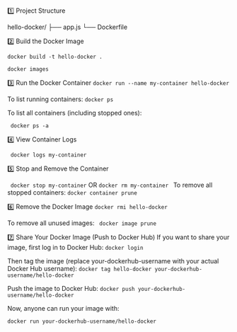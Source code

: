 1️⃣ Project Structure

hello-docker/
├── app.js
└── Dockerfile

2️⃣ Build the Docker Image

``docker build -t hello-docker .``

``docker images``

3️⃣ Run the Docker Container
``docker run --name my-container hello-docker``

To list running containers:
``docker ps``

To list all containers (including stopped ones):

`` docker ps -a``

4️⃣ View Container Logs

`` docker logs my-container``

5️⃣ Stop and Remove the Container

`` docker stop my-container``
OR
``docker rm my-container
``
To remove all stopped containers:
`` docker container prune ``

6️⃣ Remove the Docker Image
``docker rmi hello-docker``

To remove all unused images:
`` docker image prune``

7️⃣ Share Your Docker Image (Push to Docker Hub)
If you want to share your image, first log in to Docker Hub:
``docker login
``

Then tag the image (replace your-dockerhub-username with your actual Docker Hub username):
``docker tag hello-docker your-dockerhub-username/hello-docker``

Push the image to Docker Hub:
`` docker push your-dockerhub-username/hello-docker ``

Now, anyone can run your image with:

``docker run your-dockerhub-username/hello-docker``

